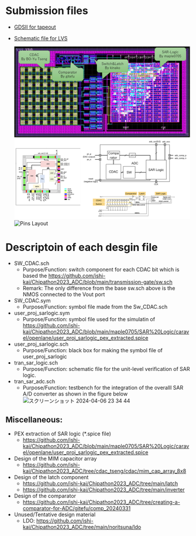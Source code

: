 # Submission files
- [GDSII for tapeout](https://github.com/ishi-kai/Chipathon2023_ADC/blob/main/submit_version/klayout/SAR_TOP.gds)
- [Schematic file for LVS](https://github.com/ishi-kai/Chipathon2023_ADC/blob/main/submit_version/klayout/sar_adc_lvs.sch)

  ![Parts Layout](./images/layout.jpg)  
  ![Block Figs](./images/PnR.png)  
  ![Pins Layout](./images/layout_pin_placement.png)  

# Descriptoin of each desgin file
- SW_CDAC.sch  
  - Purpose/Function: switch component for each CDAC bit which is based the https://github.com/ishi-kai/Chipathon2023_ADC/blob/main/transmission-gate/sw.sch
  - Remark: The only difference from the base sw.sch above is the NMOS connected to the Vout port
- SW_CDAC.sym  
  - Purpose/Function: symbol file made from the Sw_CDAC.sch
- user_proj_sarlogic.sym  
  - Purpose/Function: symbol file used for the simulatin of https://github.com/ishi-kai/Chipathon2023_ADC/blob/main/maple0705/SAR%20Logic/caravel/openlane/user_proj_sarlogic_pex_extracted.spice 
- user_proj_sarlogic.sch  
  - Purpose/Function: black box for making the symbol file of user_proj_sarlogic
- tran_sar_logic.sch  
  - Purpose/Function: schematic file for the unit-level verification of SAR logic.
- tran_sar_adc.sch
  - Purpose/Function:  testbench for the integration of the overalll SAR A/D converter as shown in the figure below
   ![スクリーンショット 2024-04-06 23 34 44](https://github.com/ishi-kai/Chipathon2023_ADC/assets/654720/e88be19a-a972-409c-b437-14064f13c3a3)

## Miscellaneous:  
  - PEX extraction of SAR logic (*.spice file)  
    - https://github.com/ishi-kai/Chipathon2023_ADC/blob/main/maple0705/SAR%20Logic/caravel/openlane/user_proj_sarlogic_pex_extracted.spice
  - Design of the MIM capacitor array  
    - https://github.com/ishi-kai/Chipathon2023_ADC/tree/cdac_tseng/cdac/mim_cap_array_8x8
  - Design of the latch component
    - https://github.com/ishi-kai/Chipathon2023_ADC/tree/main/latch  
    - https://github.com/ishi-kai/Chipathon2023_ADC/tree/main/inverter
  - Design of the comparator
    - https://github.com/ishi-kai/Chipathon2023_ADC/tree/creating-a-comparator-for-ADC/gitefu/comp_20240331
  - Unused/Tentative design material
      - LDO: https://github.com/ishi-kai/Chipathon2023_ADC/tree/main/noritsuna/ldo
